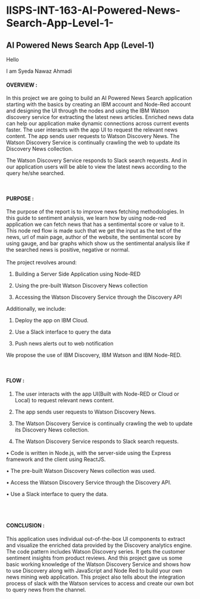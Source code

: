# llSPS-INT-163-AI-Powered-News-Search-App-Level-1-
## AI Powered News Search App (Level-1)

Hello

I am Syeda Nawaz Ahmadi

#### OVERVIEW :

In this project we are going to build an AI Powered News Search application starting with the basics by creating an IBM account and Node-Red account and designing the UI through the nodes and using the IBM Watson discovery service for extracting the latest news articles. Enriched news data can help our application make dynamic connections across current events faster. The user interacts with the app UI to request the relevant news content. The app sends user requests to Watson Discovery News. The Watson Discovery Service is continually crawling the web to update its Discovery News collection.

The Watson Discovery Service responds to Slack search requests. And in our application users will be able to view the latest news according to the query he/she searched.

<br/>

#### PURPOSE :
The purpose of the report is to improve news fetching methodologies. In this guide to sentiment analysis, we learn how by using node-red application we can fetch news that has a sentimental score or value to it. This node red flow is made such that we get the input as the text of the news, url of main page, author of the website, the sentimental score by using gauge, and bar graphs which show us the sentimental analysis like if the searched news is positive, negative or normal.
<br/>
</br>
The project revolves around:

1. Building a Server Side Application using Node-RED

2. Using the pre-built Watson Discovery News collection

3. Accessing the Watson Discovery Service through the Discovery API

Additionally, we include:

1. Deploy the app on IBM Cloud.

2. Use a Slack interface to query the data

3. Push news alerts out to web notification

We propose the use of IBM Discovery, IBM Watson and IBM Node-RED.
<br/>

<br/>

#### FLOW :

1. The user interacts with the app UI(Built with Node-RED or Cloud or Local) to request relevant news content.

2. The app sends user requests to Watson Discovery News.

3. The Watson Discovery Service is continually crawling the web to update its Discovery News collection.

4. The Watson Discovery Service responds to Slack search requests.

• Code is written in Node.js, with the server-side using the Express framework and the client using ReactJS.

• The pre-built Watson Discovery News collection was used.

• Access the Watson Discovery Service through the Discovery API.

• Use a Slack interface to query the data.

<br/>
<br/>

#### CONCLUSION :

This application uses individual out-of-the-box UI components to extract and visualize the enriched data provided by the Discovery analytics engine. The code pattern includes Watson Discovery series. It gets the customer sentiment insights from product reviews. And this project gave us some basic working knowledge of the Watson Discovery Service and shows how to use Discovery along with JavaScript and Node Red to build your own news mining web application. This project also tells about the integration process of slack with the Watson services to access and create our own bot to query news from the channel.

